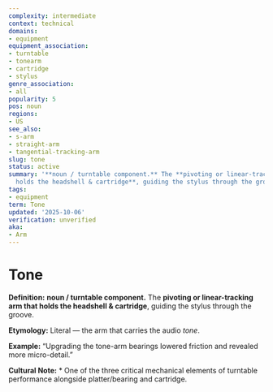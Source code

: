 ```yaml
---
complexity: intermediate
context: technical
domains:
- equipment
equipment_association:
- turntable
- tonearm
- cartridge
- stylus
genre_association:
- all
popularity: 5
pos: noun
regions:
- US
see_also:
- s-arm
- straight-arm
- tangential-tracking-arm
slug: tone
status: active
summary: '**noun / turntable component.** The **pivoting or linear-tracking arm that
  holds the headshell & cartridge**, guiding the stylus through the groove.'
tags:
- equipment
term: Tone
updated: '2025-10-06'
verification: unverified
aka:
- Arm
---
```


# Tone

**Definition:** **noun / turntable component.** The **pivoting or linear-tracking arm that holds the headshell & cartridge**, guiding the stylus through the groove.

**Etymology:** Literal — the arm that carries the audio *tone*.

**Example:** “Upgrading the tone-arm bearings lowered friction and revealed more micro-detail.”

**Cultural Note:** * One of the three critical mechanical elements of turntable performance alongside platter/bearing and cartridge.

